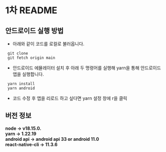 # 1차 README  


## 안드로이드 실행 방법  

* 아래와 같이 코드를 로컬로 불러옵니다.
  
```
 git clone
 git fetch origin main
```

  
* 안드로이드 에뮬레이터 설치 후 아래 두 명령어를 실행해 yarn을 통해 안드로이드 앱을 실행합니다.

```
 yarn install
 yarn android
```

* 코드 수정 후 앱을 리로드 하고 싶다면 yarn 설정 창에 r을 클릭


## 버전 정보

**node -> v18.15.0.**  
**yarn -> 1.22.19**  
**android api -> android api 33 or android 11.0**  
**react-native-cli -> 11.3.6**
